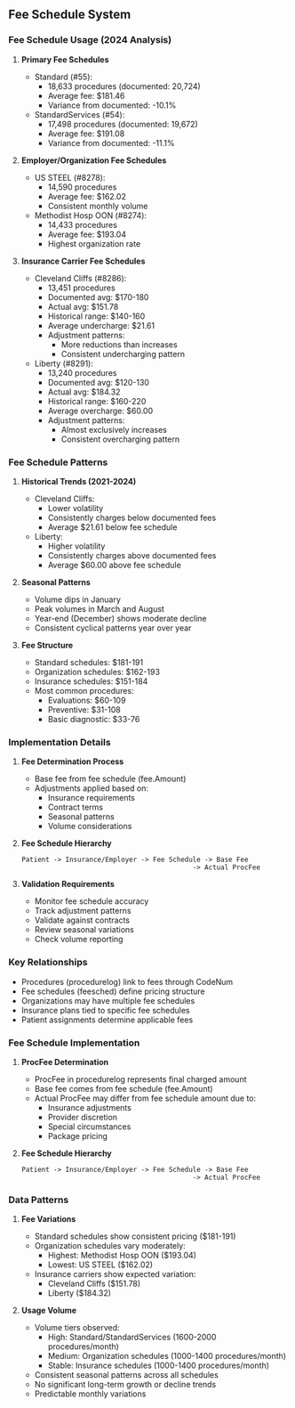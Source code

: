 ## Fee Schedule System

### Fee Schedule Usage (2024 Analysis)

1. **Primary Fee Schedules**
   - Standard (#55):
     * 18,633 procedures (documented: 20,724)
     * Average fee: $181.46
     * Variance from documented: -10.1%
   - StandardServices (#54):
     * 17,498 procedures (documented: 19,672)
     * Average fee: $191.08
     * Variance from documented: -11.1%

2. **Employer/Organization Fee Schedules**
   - US STEEL (#8278):
     * 14,590 procedures
     * Average fee: $162.02
     * Consistent monthly volume
   - Methodist Hosp OON (#8274):
     * 14,433 procedures
     * Average fee: $193.04
     * Highest organization rate

3. **Insurance Carrier Fee Schedules**
   - Cleveland Cliffs (#8286):
     * 13,451 procedures
     * Documented avg: $170-180
     * Actual avg: $151.78
     * Historical range: $140-160
     * Average undercharge: $21.61
     * Adjustment patterns:
       - More reductions than increases
       - Consistent undercharging pattern
   - Liberty (#8291):
     * 13,240 procedures
     * Documented avg: $120-130
     * Actual avg: $184.32
     * Historical range: $160-220
     * Average overcharge: $60.00
     * Adjustment patterns:
       - Almost exclusively increases
       - Consistent overcharging pattern

### Fee Schedule Patterns

1. **Historical Trends (2021-2024)**
   - Cleveland Cliffs:
     * Lower volatility
     * Consistently charges below documented fees
     * Average $21.61 below fee schedule
   - Liberty:
     * Higher volatility
     * Consistently charges above documented fees
     * Average $60.00 above fee schedule

2. **Seasonal Patterns**
   - Volume dips in January
   - Peak volumes in March and August
   - Year-end (December) shows moderate decline
   - Consistent cyclical patterns year over year

3. **Fee Structure**
   - Standard schedules: $181-191
   - Organization schedules: $162-193
   - Insurance schedules: $151-184
   - Most common procedures:
     * Evaluations: $60-109
     * Preventive: $31-108
     * Basic diagnostic: $33-76

### Implementation Details

1. **Fee Determination Process**
   - Base fee from fee schedule (fee.Amount)
   - Adjustments applied based on:
     * Insurance requirements
     * Contract terms
     * Seasonal patterns
     * Volume considerations

2. **Fee Schedule Hierarchy**
   ```
   Patient -> Insurance/Employer -> Fee Schedule -> Base Fee
                                              -> Actual ProcFee
   ```

3. **Validation Requirements**
   - Monitor fee schedule accuracy
   - Track adjustment patterns
   - Validate against contracts
   - Review seasonal variations
   - Check volume reporting

### Key Relationships
- Procedures (procedurelog) link to fees through CodeNum
- Fee schedules (feesched) define pricing structure
- Organizations may have multiple fee schedules
- Insurance plans tied to specific fee schedules
- Patient assignments determine applicable fees

### Fee Schedule Implementation

1. **ProcFee Determination**
   - ProcFee in procedurelog represents final charged amount
   - Base fee comes from fee schedule (fee.Amount)
   - Actual ProcFee may differ from fee schedule amount due to:
     * Insurance adjustments
     * Provider discretion
     * Special circumstances
     * Package pricing

2. **Fee Schedule Hierarchy**
   ```
   Patient -> Insurance/Employer -> Fee Schedule -> Base Fee
                                              -> Actual ProcFee
   ```

### Data Patterns

1. **Fee Variations**
   - Standard schedules show consistent pricing ($181-191)
   - Organization schedules vary moderately:
     * Highest: Methodist Hosp OON ($193.04)
     * Lowest: US STEEL ($162.02)
   - Insurance carriers show expected variation:
     * Cleveland Cliffs ($151.78)
     * Liberty ($184.32)

2. **Usage Volume**
   - Volume tiers observed:
     * High: Standard/StandardServices (1600-2000 procedures/month)
     * Medium: Organization schedules (1000-1400 procedures/month)
     * Stable: Insurance schedules (1000-1400 procedures/month)
   - Consistent seasonal patterns across all schedules
   - No significant long-term growth or decline trends
   - Predictable monthly variations

